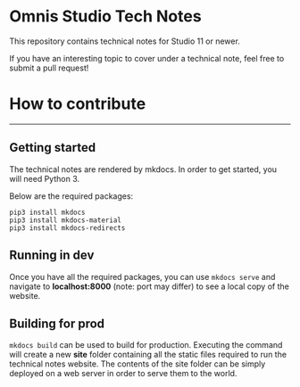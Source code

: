# Omnis Studio Tech Notes

This repository contains technical notes for Studio 11 or newer.

If you have an interesting topic to cover under a technical note, feel free to submit a pull request!

# How to contribute

---

## Getting started

The technical notes are rendered by mkdocs. In order to get started, you will need Python 3.

Below are the required packages:

```
pip3 install mkdocs
pip3 install mkdocs-material
pip3 install mkdocs-redirects
```

## Running in dev

Once you have all the required packages, you can use `mkdocs serve` and navigate to **localhost:8000** (note: port may differ) to see a local copy of the website.

## Building for prod

`mkdocs build` can be used to build for production. Executing the command will create a new **site** folder containing all the static files required to run the technical notes website. The contents of the site folder can be simply deployed on a web server in order to serve them to the world.